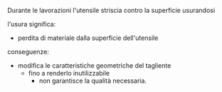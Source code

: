 Durante le lavorazioni
l'utensile striscia contro la superficie
usurandosi

l'usura significa:
- perdita di materiale dalla superficie dell'utensile

conseguenze:
- modifica le caratteristiche geometriche del tagliente
	- fino a renderlo inutilizzabile 
		- non garantisce la qualità necessaria.
